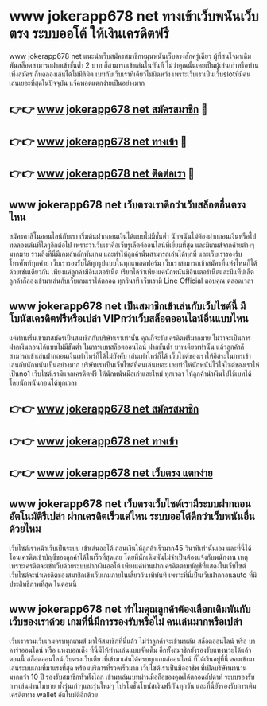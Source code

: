 # www jokerapp678 net ทางเข้าเว็บพนันเว็บตรง ระบบออโต้ ให้เงินเครดิตฟรี

www jokerapp678 net แนะนำเว็บสมัครสมาชิกหมุนพนันเว็บตรงสักครู่เดียว ผู้ที่สนใจมาเดิมพันสล็อตสามารถฝากเข้าขั้นต่ำ 2 บาท ก็สามารถเข้าเล่นในทันที ไม่ว่าคุณนั้นเคยเป็นผู้เล่นเก่าหรือท่านเพิ่งสมัคร ก็ทดลองเล่นได้ไม่มีลิมิต เบทกับเว็บเราทีเดียวไม่ผิดหวัง เพราะเว็บเราเป็นเว็บslotที่มีคนเล่นเยอะที่สุดในปัจจุบัน แจ็คพอตแตกง่ายเป็นอย่างมาก

## 👉👉 [www jokerapp678 net สมัครสมาชิก](https://bit.ly/3Ckzg5n) 🎰
## 👉👉 [www jokerapp678 net ทางเข้า](https://bit.ly/3Ckzg5n) 🎰
## 👉👉 [www jokerapp678 net ติดต่อเรา](https://bit.ly/3Ckzg5n) 🎰

## www jokerapp678 net เว็บตรงเราดีกว่าเว็บสล็อตอื่นตรงไหน
สมัครคาสิโนออนไลน์กับเรา เริ่มต้นฝากถอนเงินได้แบบไม่มีขั้นต่ำ นักพนันไม่ต้องฝากถอนเงินหรือไปทดลองเล่นที่ใดๆอีกต่อไป เพราะว่าเว็บเราคือเว็บรูเล็ตต์ออนไลน์ที่เยี่ยมที่สุด และมีเกมส์จากค่ายต่างๆมากมาย รวมถึงทีนี่มีเกมส์หลักพันเกม และทำให้ลูกค้านั้นสามารถเล่นได้ทุกที่ และเว็บเรารองรับโทรศัพท์ทุกค่าย เว็บเรารองรับได้ทุกรูปแบบในทุกแพลตฟอร์ม เว็บเราสามารถเข้าสมัครที่แห่งไหนก็ได้ด้วยเช่นเดียวกัน เพียงแค่ลูกค้ามีอินเตอร์เน็ต เรียกได้ว่าเพียงแค่นักพนันมีอินเตอร์เน็ตและมีแท็ปเล็ต ลูกค้าก็ลองเข้ามาเล่นกับเว็บเกมเราได้ตลอด ทุกวินาที เว็บเรามี Line Official ตอบคุณ ตลอดเวลา

## www jokerapp678 net เป็นสมาชิกเข้าเล่นกับเว็บไซต์นี้ มีโบนัสเครดิตฟรีหรือเปล่า VIPกว่าเว็บสล็อตออนไลน์อื่นแบบไหน
แค่ท่านเริ่มเข้ามาสมัครเป็นสมาชิกกับบริษัทเราเท่านั้น คุณก็จะรับเครดิตฟรีมากมาย ไม่ว่าจะเป็นการฝากเงินถอนได้แบบไม่มีขั้นต่ำ ในการเบทสล็อตออนไลน์ ฝากขั้นต่ำ บาทเดียวเท่านั้น แล้วลูกค้าก็สามารถเข้าเล่นฝากถอนเงินเท่าไหร่ก็ได้ไม่บังคับ เล่นเท่าไหร่ก็ได้ เว็บไซต์ของเราให้อิสระในการเข้าเล่นกับนักพนันเป็นอย่างมาก บริษัทเราเป็นเว็บไซต์ที่คนเล่นเยอะ เลยทำให้นักพนันไว้ใจไซต์ของเราให้เป็นno1 เว็บไซต์เรามีแจกเครดิตฟรี ให้นักพนันมือเก่าและใหม่ ทุกเวลา ให้ลูกค้านำเงินไปใช้เบทได้ โดยนักพนันถอนได้ทุกเวลา

## 👉👉 [www jokerapp678 net สมัครสมาชิก](https://bit.ly/3Ckzg5n)
## 👉👉 [www jokerapp678 net ทางเข้า](https://bit.ly/3Ckzg5n)
## 👉👉 [www jokerapp678 net เว็บตรง แตกง่าย](https://bit.ly/3Ckzg5n)

## www jokerapp678 net เว็บตรงเว็บไซต์เรามีระบบฝากถอนอัตโนมัติรึเปล่า ฝากเครดิตเร็วแค่ไหน ระบบออโต้ดีกว่าเว็บพนันอื่นด้วยไหม
เว็บไซต์เราหน้าเว็บเป็นระบบ เข้าเล่นออโต้ ถอนเงินให้ลูกค้าเร็วมาก45 วินาทีเท่านั้นเอง และที่นี่ได้โอนเครดิตเข้าบัญชีของลูกค้าได้ในเร็วที่สุดเลย โดยที่นักเดิมพันไม่จำเป็นต้องแจ้งกับพนักงาน เหตุเพราะเครดิตจะเข้าเว็บด้วยระบบฝากเงินออโต้ เพียงแค่ท่านฝากเครดิตตามบัญชีที่แสดงในเว็บไซต์ เว็บไซต์จะนำเครดิตของสมาชิกเข้าเว็บเกมภายในเสี้ยววินาทีทันที เพราะที่นี่เป็นเว็บฝากถอนauto ที่มีประสิทธิภาพที่สุด ในตอนนี้

## www jokerapp678 net ทำไมคุณลูกค้าต้องเลือกเดิมพันกับเว็บของเราด้วย เกมที่นี่มีการรองรับหรือไม่ คนเล่นมากหรือเปล่า
เว็บเรารวมเว็บเกมครบทุกเกมส์ มาให้สมาชิกที่นี่แล้ว ไม่ว่าลูกค้าจะเข้ามาเล่น สล็อตออนไลน์ หรือ บาคาร่าออนไลน์ หรือ แทงบอลเต็ง ที่นี่มีให้ท่านเล่นแบบจัดเต็ม อีกทั้งสมาชิกยังรองรับแทงหวยได้แล้วตอนนี้ สล็อตออนไลน์เว็บตรงเว็บเดียวที่เข้ามาเล่นได้ครบทุกเกมส์ออนไลน์ ที่ได้เงินอยู่ที่นี่ ลองเข้ามาเล่นระบบเกมที่มาแรงที่สุด พร้อมบริการที่รวดเร็วมาก เว็บไซต์เราเป็นมืออาชีพ ที่เปิดบริษัทมานานมากกว่า 10 ปี รองรับสมาชิกทั่วทั้งโลก เข้ามาเล่นเบทผ่านมือถือของคุณได้ตลอดสัปดาห์ ระบบรองรับการเล่นผ่านโมบาย ทั้งรุ่นเก่าๆและรุ่นใหม่ๆ โปรโมชั่นโบนัสเงินฟรีกันทุกวัน และที่นี่ยังรองรับการเติมเครดิตทาง wallet อัตโนมัติอีกด้วย
